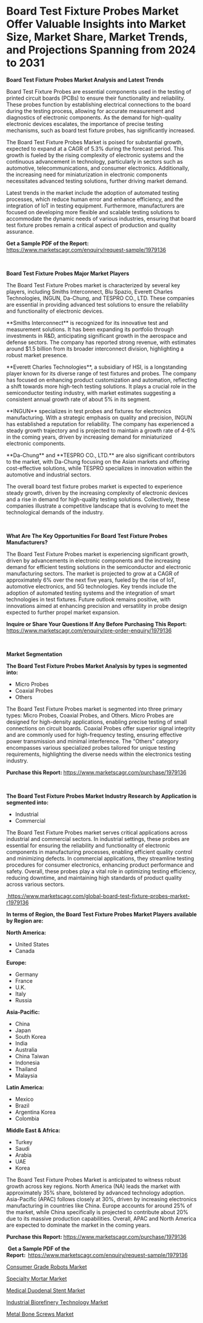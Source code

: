 <p><h1>Board Test Fixture Probes Market Offer Valuable Insights into Market Size, Market Share, Market Trends, and Projections Spanning from 2024 to 2031</h1></p><p><strong>Board Test Fixture Probes Market Analysis and Latest Trends</strong></p>
<p><p>Board Test Fixture Probes are essential components used in the testing of printed circuit boards (PCBs) to ensure their functionality and reliability. These probes function by establishing electrical connections to the board during the testing process, allowing for accurate measurement and diagnostics of electronic components. As the demand for high-quality electronic devices escalates, the importance of precise testing mechanisms, such as board test fixture probes, has significantly increased.</p><p>The Board Test Fixture Probes Market is poised for substantial growth, expected to expand at a CAGR of 5.3% during the forecast period. This growth is fueled by the rising complexity of electronic systems and the continuous advancement in technology, particularly in sectors such as automotive, telecommunications, and consumer electronics. Additionally, the increasing need for miniaturization in electronic components necessitates advanced testing solutions, further driving market demand.</p><p>Latest trends in the market include the adoption of automated testing processes, which reduce human error and enhance efficiency, and the integration of IoT in testing equipment. Furthermore, manufacturers are focused on developing more flexible and scalable testing solutions to accommodate the dynamic needs of various industries, ensuring that board test fixture probes remain a critical aspect of production and quality assurance.</p></p>
<p><strong>Get a Sample PDF of the Report:&nbsp;</strong> <a href="https://www.marketscagr.com/enquiry/request-sample/1979136?utm_campaign=1773&utm_medium=2&utm_source=Github&utm_content=ia&utm_term=25102024&utm_id=board-test-fixture-probes">https://www.marketscagr.com/enquiry/request-sample/1979136</a></p>
<p>&nbsp;</p>
<p><strong>Board Test Fixture Probes Major Market Players</strong></p>
<p><p>The Board Test Fixture Probes market is characterized by several key players, including Smiths Interconnect, Blu Spazio, Everett Charles Technologies, INGUN, Da-Chung, and TESPRO CO., LTD. These companies are essential in providing advanced test solutions to ensure the reliability and functionality of electronic devices.</p><p>**Smiths Interconnect** is recognized for its innovative test and measurement solutions. It has been expanding its portfolio through investments in R&D, anticipating significant growth in the aerospace and defense sectors. The company has reported strong revenue, with estimates around $1.5 billion from its broader interconnect division, highlighting a robust market presence.</p><p>**Everett Charles Technologies**, a subsidiary of HSI, is a longstanding player known for its diverse range of test fixtures and probes. The company has focused on enhancing product customization and automation, reflecting a shift towards more high-tech testing solutions. It plays a crucial role in the semiconductor testing industry, with market estimates suggesting a consistent annual growth rate of about 5% in its segment.</p><p>**INGUN** specializes in test probes and fixtures for electronics manufacturing. With a strategic emphasis on quality and precision, INGUN has established a reputation for reliability. The company has experienced a steady growth trajectory and is projected to maintain a growth rate of 4-6% in the coming years, driven by increasing demand for miniaturized electronic components.</p><p>**Da-Chung** and **TESPRO CO., LTD.** are also significant contributors to the market, with Da-Chung focusing on the Asian markets and offering cost-effective solutions, while TESPRO specializes in innovation within the automotive and industrial sectors.</p><p>The overall board test fixture probes market is expected to experience steady growth, driven by the increasing complexity of electronic devices and a rise in demand for high-quality testing solutions. Collectively, these companies illustrate a competitive landscape that is evolving to meet the technological demands of the industry.</p></p>
<p>&nbsp;</p>
<p><strong>What Are The Key Opportunities For Board Test Fixture Probes Manufacturers?</strong></p>
<p><p>The Board Test Fixture Probes market is experiencing significant growth, driven by advancements in electronic components and the increasing demand for efficient testing solutions in the semiconductor and electronic manufacturing sectors. The market is projected to grow at a CAGR of approximately 6% over the next five years, fueled by the rise of IoT, automotive electronics, and 5G technologies. Key trends include the adoption of automated testing systems and the integration of smart technologies in test fixtures. Future outlook remains positive, with innovations aimed at enhancing precision and versatility in probe design expected to further propel market expansion.</p></p>
<p><strong>Inquire or Share Your Questions If Any Before Purchasing This Report:</strong> <a href="https://www.marketscagr.com/enquiry/pre-order-enquiry/1979136?utm_campaign=1773&utm_medium=2&utm_source=Github&utm_content=ia&utm_term=25102024&utm_id=board-test-fixture-probes">https://www.marketscagr.com/enquiry/pre-order-enquiry/1979136</a></p>
<p>&nbsp;</p>
<p><strong>Market Segmentation</strong></p>
<p><strong>The Board Test Fixture Probes Market Analysis by types is segmented into:</strong></p>
<p><ul><li>Micro Probes</li><li>Coaxial Probes</li><li>Others</li></ul></p>
<p><p>The Board Test Fixture Probes market is segmented into three primary types: Micro Probes, Coaxial Probes, and Others. Micro Probes are designed for high-density applications, enabling precise testing of small connections on circuit boards. Coaxial Probes offer superior signal integrity and are commonly used for high-frequency testing, ensuring effective power transmission and minimal interference. The "Others" category encompasses various specialized probes tailored for unique testing requirements, highlighting the diverse needs within the electronics testing industry.</p></p>
<p><strong>Purchase this Report:&nbsp;</strong><a href="https://www.marketscagr.com/purchase/1979136?utm_campaign=1773&utm_medium=2&utm_source=Github&utm_content=ia&utm_term=25102024&utm_id=board-test-fixture-probes">https://www.marketscagr.com/purchase/1979136</a></p>
<p>&nbsp;</p>
<p><strong>The Board Test Fixture Probes Market Industry Research by Application is segmented into:</strong></p>
<p><ul><li>Industrial</li><li>Commercial</li></ul></p>
<p><p>The Board Test Fixture Probes market serves critical applications across industrial and commercial sectors. In industrial settings, these probes are essential for ensuring the reliability and functionality of electronic components in manufacturing processes, enabling efficient quality control and minimizing defects. In commercial applications, they streamline testing procedures for consumer electronics, enhancing product performance and safety. Overall, these probes play a vital role in optimizing testing efficiency, reducing downtime, and maintaining high standards of product quality across various sectors.</p></p>
<p><a href="https://www.marketscagr.com/global-board-test-fixture-probes-market-r1979136?utm_campaign=1773&utm_medium=2&utm_source=Github&utm_content=ia&utm_term=25102024&utm_id=board-test-fixture-probes">&nbsp;https://www.marketscagr.com/global-board-test-fixture-probes-market-r1979136</a></p>
<p><strong>In terms of Region, the Board Test Fixture Probes Market Players available by Region are:</strong></p>
<p>
    <p> <strong> North America: </strong>
        <ul>
            <li>United States</li>
            <li>Canada</li>
        </ul>
        </p> 
    <p> <strong> Europe: </strong>
        <ul>
            <li>Germany</li>
            <li>France</li>
            <li>U.K.</li>
            <li>Italy</li>
            <li>Russia</li>
        </ul>
        </p> 
    <p> <strong> Asia-Pacific: </strong>
        <ul>
            <li>China</li>
            <li>Japan</li>
            <li>South Korea</li>
            <li>India</li>
            <li>Australia</li>
            <li>China Taiwan</li>
            <li>Indonesia</li>
            <li>Thailand</li>
            <li>Malaysia</li>
        </ul>
        </p> 
    <p> <strong> Latin America: </strong>
        <ul>
            <li>Mexico</li>
            <li>Brazil</li>
            <li>Argentina Korea</li>
            <li>Colombia</li>
        </ul>
        </p> 
    <p> <strong> Middle East & Africa: </strong>
        <ul>
            <li>Turkey</li>
            <li>Saudi</li>
            <li>Arabia</li>
            <li>UAE</li>
            <li>Korea</li>
        </ul>
    </p>
    </p>
<p><p>The Board Test Fixture Probes Market is anticipated to witness robust growth across key regions. North America (NA) leads the market with approximately 35% share, bolstered by advanced technology adoption. Asia-Pacific (APAC) follows closely at 30%, driven by increasing electronics manufacturing in countries like China. Europe accounts for around 25% of the market, while China specifically is projected to contribute about 20% due to its massive production capabilities. Overall, APAC and North America are expected to dominate the market in the coming years.</p></p>
<p><strong>Purchase this Report: </strong><a href="https://www.marketscagr.com/purchase/1979136?utm_campaign=1773&utm_medium=2&utm_source=Github&utm_content=ia&utm_term=25102024&utm_id=board-test-fixture-probes">https://www.marketscagr.com/purchase/1979136</a></p>
<p>&nbsp;<strong>Get a Sample PDF of the Report:&nbsp;&nbsp;</strong><a href="https://www.marketscagr.com/enquiry/request-sample/1979136?utm_campaign=1773&utm_medium=2&utm_source=Github&utm_content=ia&utm_term=25102024&utm_id=board-test-fixture-probes">https://www.marketscagr.com/enquiry/request-sample/1979136</a></p>
<p><strong></strong></p>
<p><p><a href="https://www.linkedin.com/pulse/consumer-grade-robots-market-trends-growth-outlook-2024-2031-i0bhe?utm_campaign=1773&utm_medium=2&utm_source=Github&utm_content=ia&utm_term=25102024&utm_id=board-test-fixture-probes">Consumer Grade Robots Market</a></p><p><a href="https://www.linkedin.com/pulse/investment-opportunities-specialty-mortar-sector-risk-analysis-9e1qf?utm_campaign=1773&utm_medium=2&utm_source=Github&utm_content=ia&utm_term=25102024&utm_id=board-test-fixture-probes">Specialty Mortar Market</a></p><p><a href="https://www.linkedin.com/pulse/medical-duodenal-stent-market-size-share-analysis-growth-mtz5f?utm_campaign=1773&utm_medium=2&utm_source=Github&utm_content=ia&utm_term=25102024&utm_id=board-test-fixture-probes">Medical Duodenal Stent Market</a></p><p><a href="https://www.linkedin.com/pulse/industrial-biorefinery-technology-spectrum-usage-patterns-gv8ce?utm_campaign=1773&utm_medium=2&utm_source=Github&utm_content=ia&utm_term=25102024&utm_id=board-test-fixture-probes">Industrial Biorefinery Technology Market</a></p><p><a href="https://www.linkedin.com/pulse/metal-bone-screws-market-forecast-global-trends-analysis-from-dd14f?utm_campaign=1773&utm_medium=2&utm_source=Github&utm_content=ia&utm_term=25102024&utm_id=board-test-fixture-probes">Metal Bone Screws Market</a></p></p>